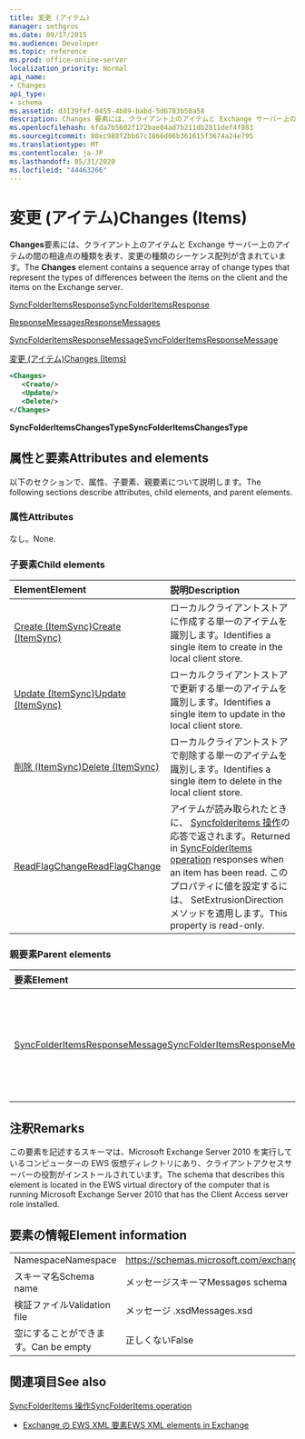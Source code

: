 ```yaml
---
title: 変更 (アイテム)
manager: sethgros
ms.date: 09/17/2015
ms.audience: Developer
ms.topic: reference
ms.prod: office-online-server
localization_priority: Normal
api_name:
- Changes
api_type:
- schema
ms.assetid: d3139fef-0455-4b89-babd-5d6783b50a58
description: Changes 要素には、クライアント上のアイテムと Exchange サーバー上のアイテムの間の相違点の種類を表す、変更の種類のシーケンス配列が含まれています。
ms.openlocfilehash: 6fda7b5602f172bae84ad7b211db2811def4f883
ms.sourcegitcommit: 88ec988f2bb67c1866d06b361615f3674a24e795
ms.translationtype: MT
ms.contentlocale: ja-JP
ms.lasthandoff: 05/31/2020
ms.locfileid: "44463266"
---
```

# <a name="changes-items"></a><span data-ttu-id="a0c44-103">変更 (アイテム)</span><span class="sxs-lookup"><span data-stu-id="a0c44-103">Changes (Items)</span></span>

<span data-ttu-id="a0c44-104">**Changes**要素には、クライアント上のアイテムと Exchange サーバー上のアイテムの間の相違点の種類を表す、変更の種類のシーケンス配列が含まれています。</span><span class="sxs-lookup"><span data-stu-id="a0c44-104">The **Changes** element contains a sequence array of change types that represent the types of differences between the items on the client and the items on the Exchange server.</span></span> 
  
[<span data-ttu-id="a0c44-105">SyncFolderItemsResponse</span><span class="sxs-lookup"><span data-stu-id="a0c44-105">SyncFolderItemsResponse</span></span>](syncfolderitemsresponse.md)
  
[<span data-ttu-id="a0c44-106">ResponseMessages</span><span class="sxs-lookup"><span data-stu-id="a0c44-106">ResponseMessages</span></span>](responsemessages.md)
  
[<span data-ttu-id="a0c44-107">SyncFolderItemsResponseMessage</span><span class="sxs-lookup"><span data-stu-id="a0c44-107">SyncFolderItemsResponseMessage</span></span>](syncfolderitemsresponsemessage.md)
  
[<span data-ttu-id="a0c44-108">変更 (アイテム)</span><span class="sxs-lookup"><span data-stu-id="a0c44-108">Changes (Items)</span></span>](changes-items.md)
  
```xml
<Changes>
   <Create/>
   <Update/>
   <Delete/>
</Changes>
```

 <span data-ttu-id="a0c44-109">**SyncFolderItemsChangesType**</span><span class="sxs-lookup"><span data-stu-id="a0c44-109">**SyncFolderItemsChangesType**</span></span>
## <a name="attributes-and-elements"></a><span data-ttu-id="a0c44-110">属性と要素</span><span class="sxs-lookup"><span data-stu-id="a0c44-110">Attributes and elements</span></span>

<span data-ttu-id="a0c44-111">以下のセクションで、属性、子要素、親要素について説明します。</span><span class="sxs-lookup"><span data-stu-id="a0c44-111">The following sections describe attributes, child elements, and parent elements.</span></span>
  
### <a name="attributes"></a><span data-ttu-id="a0c44-112">属性</span><span class="sxs-lookup"><span data-stu-id="a0c44-112">Attributes</span></span>

<span data-ttu-id="a0c44-113">なし。</span><span class="sxs-lookup"><span data-stu-id="a0c44-113">None.</span></span>
  
### <a name="child-elements"></a><span data-ttu-id="a0c44-114">子要素</span><span class="sxs-lookup"><span data-stu-id="a0c44-114">Child elements</span></span>

|<span data-ttu-id="a0c44-115">**Element**</span><span class="sxs-lookup"><span data-stu-id="a0c44-115">**Element**</span></span>|<span data-ttu-id="a0c44-116">**説明**</span><span class="sxs-lookup"><span data-stu-id="a0c44-116">**Description**</span></span>|
|:-----|:-----|
|[<span data-ttu-id="a0c44-117">Create (ItemSync)</span><span class="sxs-lookup"><span data-stu-id="a0c44-117">Create (ItemSync)</span></span>](create-itemsync.md) <br/> |<span data-ttu-id="a0c44-118">ローカルクライアントストアに作成する単一のアイテムを識別します。</span><span class="sxs-lookup"><span data-stu-id="a0c44-118">Identifies a single item to create in the local client store.</span></span>  <br/> |
|[<span data-ttu-id="a0c44-119">Update (ItemSync)</span><span class="sxs-lookup"><span data-stu-id="a0c44-119">Update (ItemSync)</span></span>](update-itemsync.md) <br/> |<span data-ttu-id="a0c44-120">ローカルクライアントストアで更新する単一のアイテムを識別します。</span><span class="sxs-lookup"><span data-stu-id="a0c44-120">Identifies a single item to update in the local client store.</span></span>  <br/> |
|[<span data-ttu-id="a0c44-121">削除 (ItemSync)</span><span class="sxs-lookup"><span data-stu-id="a0c44-121">Delete (ItemSync)</span></span>](delete-itemsync.md) <br/> |<span data-ttu-id="a0c44-122">ローカルクライアントストアで削除する単一のアイテムを識別します。</span><span class="sxs-lookup"><span data-stu-id="a0c44-122">Identifies a single item to delete in the local client store.</span></span>  <br/> |
|[<span data-ttu-id="a0c44-123">ReadFlagChange</span><span class="sxs-lookup"><span data-stu-id="a0c44-123">ReadFlagChange</span></span>](readflagchange.md) <br/> |<span data-ttu-id="a0c44-124">アイテムが読み取られたときに、 [Syncfolderitems 操作](syncfolderitems-operation.md)の応答で返されます。</span><span class="sxs-lookup"><span data-stu-id="a0c44-124">Returned in [SyncFolderItems operation](syncfolderitems-operation.md) responses when an item has been read.</span></span> <span data-ttu-id="a0c44-125">このプロパティに値を設定するには、 SetExtrusionDirection メソッドを適用します。</span><span class="sxs-lookup"><span data-stu-id="a0c44-125">This property is read-only.</span></span>  <br/> |
   
### <a name="parent-elements"></a><span data-ttu-id="a0c44-126">親要素</span><span class="sxs-lookup"><span data-stu-id="a0c44-126">Parent elements</span></span>

|<span data-ttu-id="a0c44-127">**要素**</span><span class="sxs-lookup"><span data-stu-id="a0c44-127">**Element**</span></span>|<span data-ttu-id="a0c44-128">**説明**</span><span class="sxs-lookup"><span data-stu-id="a0c44-128">**Description**</span></span>|
|:-----|:-----|
|[<span data-ttu-id="a0c44-129">SyncFolderItemsResponseMessage</span><span class="sxs-lookup"><span data-stu-id="a0c44-129">SyncFolderItemsResponseMessage</span></span>](syncfolderitemsresponsemessage.md) <br/> |<span data-ttu-id="a0c44-130">[Syncfolderitems 操作](syncfolderitems-operation.md)要求の状態と結果を格納します。</span><span class="sxs-lookup"><span data-stu-id="a0c44-130">Contains the status and result of a [SyncFolderItems operation](syncfolderitems-operation.md) request.</span></span>  <br/> |
   
## <a name="remarks"></a><span data-ttu-id="a0c44-131">注釈</span><span class="sxs-lookup"><span data-stu-id="a0c44-131">Remarks</span></span>

<span data-ttu-id="a0c44-132">この要素を記述するスキーマは、Microsoft Exchange Server 2010 を実行しているコンピューターの EWS 仮想ディレクトリにあり、クライアントアクセスサーバーの役割がインストールされています。</span><span class="sxs-lookup"><span data-stu-id="a0c44-132">The schema that describes this element is located in the EWS virtual directory of the computer that is running Microsoft Exchange Server 2010 that has the Client Access server role installed.</span></span>
  
## <a name="element-information"></a><span data-ttu-id="a0c44-133">要素の情報</span><span class="sxs-lookup"><span data-stu-id="a0c44-133">Element information</span></span>

|||
|:-----|:-----|
|<span data-ttu-id="a0c44-134">Namespace</span><span class="sxs-lookup"><span data-stu-id="a0c44-134">Namespace</span></span>  <br/> |https://schemas.microsoft.com/exchange/services/2006/messages  <br/> |
|<span data-ttu-id="a0c44-135">スキーマ名</span><span class="sxs-lookup"><span data-stu-id="a0c44-135">Schema name</span></span>  <br/> |<span data-ttu-id="a0c44-136">メッセージスキーマ</span><span class="sxs-lookup"><span data-stu-id="a0c44-136">Messages schema</span></span>  <br/> |
|<span data-ttu-id="a0c44-137">検証ファイル</span><span class="sxs-lookup"><span data-stu-id="a0c44-137">Validation file</span></span>  <br/> |<span data-ttu-id="a0c44-138">メッセージ .xsd</span><span class="sxs-lookup"><span data-stu-id="a0c44-138">Messages.xsd</span></span>  <br/> |
|<span data-ttu-id="a0c44-139">空にすることができます。</span><span class="sxs-lookup"><span data-stu-id="a0c44-139">Can be empty</span></span>  <br/> |<span data-ttu-id="a0c44-140">正しくない</span><span class="sxs-lookup"><span data-stu-id="a0c44-140">False</span></span>  <br/> |
   
## <a name="see-also"></a><span data-ttu-id="a0c44-141">関連項目</span><span class="sxs-lookup"><span data-stu-id="a0c44-141">See also</span></span>



[<span data-ttu-id="a0c44-142">SyncFolderItems 操作</span><span class="sxs-lookup"><span data-stu-id="a0c44-142">SyncFolderItems operation</span></span>](syncfolderitems-operation.md)


- [<span data-ttu-id="a0c44-143">Exchange の EWS XML 要素</span><span class="sxs-lookup"><span data-stu-id="a0c44-143">EWS XML elements in Exchange</span></span>](ews-xml-elements-in-exchange.md)


